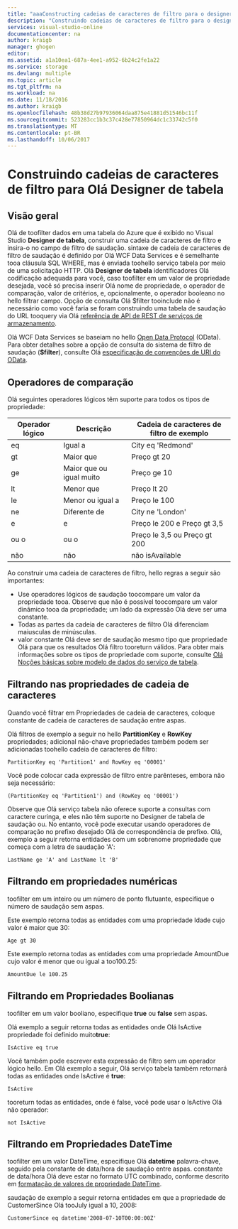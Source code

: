 ```yaml
---
title: "aaaConstructing cadeias de caracteres de filtro para o designer de tabela Olá | Microsoft Docs"
description: "Construindo cadeias de caracteres de filtro para o designer de tabela Olá"
services: visual-studio-online
documentationcenter: na
author: kraigb
manager: ghogen
editor: 
ms.assetid: a1a10ea1-687a-4ee1-a952-6b24c2fe1a22
ms.service: storage
ms.devlang: multiple
ms.topic: article
ms.tgt_pltfrm: na
ms.workload: na
ms.date: 11/18/2016
ms.author: kraigb
ms.openlocfilehash: 48b38d27b97936064daa875e41881d51546bc11f
ms.sourcegitcommit: 523283cc1b3c37c428e77850964dc1c33742c5f0
ms.translationtype: MT
ms.contentlocale: pt-BR
ms.lasthandoff: 10/06/2017
---
```

# <a name="constructing-filter-strings-for-hello-table-designer"></a>Construindo cadeias de caracteres de filtro para Olá Designer de tabela
## <a name="overview"></a>Visão geral
Olá de toofilter dados em uma tabela do Azure que é exibido no Visual Studio **Designer de tabela**, construir uma cadeia de caracteres de filtro e insira-o no campo de filtro de saudação. sintaxe de cadeia de caracteres de filtro de saudação é definido por Olá WCF Data Services e é semelhante tooa cláusula SQL WHERE, mas é enviada toohello serviço tabela por meio de uma solicitação HTTP. Olá **Designer de tabela** identificadores Olá codificação adequada para você, caso toofilter em um valor de propriedade desejada, você só precisa inserir Olá nome de propriedade, o operador de comparação, valor de critérios, e, opcionalmente, o operador booleano no hello filtrar campo. Opção de consulta Olá $filter tooinclude não é necessário como você faria se foram construindo uma tabela de saudação do URL tooquery via Olá [referência de API de REST de serviços de armazenamento](http://go.microsoft.com/fwlink/p/?LinkId=400447).

Olá WCF Data Services se baseiam no hello [Open Data Protocol](http://go.microsoft.com/fwlink/p/?LinkId=214805) (OData). Para obter detalhes sobre a opção de consulta do sistema de filtro de saudação (**$filter**), consulte Olá [especificação de convenções de URI do OData](http://go.microsoft.com/fwlink/p/?LinkId=214806).

## <a name="comparison-operators"></a>Operadores de comparação
Olá seguintes operadores lógicos têm suporte para todos os tipos de propriedade:

| Operador lógico | Descrição | Cadeia de caracteres de filtro de exemplo |
| --- | --- | --- |
| eq |Igual a |City eq 'Redmond' |
| gt |Maior que |Preço gt 20 |
| ge |Maior que ou igual muito|Preço ge 10 |
| lt |Menor que |Preço lt 20 |
| le |Menor ou igual a |Preço le 100 |
| ne |Diferente de |City ne 'London' |
| e |e |Preço le 200 e Preço gt 3,5 |
| ou o |ou o |Preço le 3,5 ou Preço gt 200 |
| não |não |não isAvailable |

Ao construir uma cadeia de caracteres de filtro, hello regras a seguir são importantes:

* Use operadores lógicos de saudação toocompare um valor da propriedade tooa. Observe que não é possível toocompare um valor dinâmico tooa da propriedade; um lado da expressão Olá deve ser uma constante.
* Todas as partes da cadeia de caracteres de filtro Olá diferenciam maiusculas de minúsculas.
* valor constante Olá deve ser de saudação mesmo tipo que propriedade Olá para que os resultados Olá filtro tooreturn válidos. Para obter mais informações sobre os tipos de propriedade com suporte, consulte [Olá Noções básicas sobre modelo de dados do serviço de tabela](http://go.microsoft.com/fwlink/p/?LinkId=400448).

## <a name="filtering-on-string-properties"></a>Filtrando nas propriedades de cadeia de caracteres
Quando você filtrar em Propriedades de cadeia de caracteres, coloque constante de cadeia de caracteres de saudação entre aspas.

Olá filtros de exemplo a seguir no hello **PartitionKey** e **RowKey** propriedades; adicional não-chave propriedades também podem ser adicionadas toohello cadeia de caracteres de filtro:

    PartitionKey eq 'Partition1' and RowKey eq '00001'

Você pode colocar cada expressão de filtro entre parênteses, embora não seja necessário:

    (PartitionKey eq 'Partition1') and (RowKey eq '00001')

Observe que Olá serviço tabela não oferece suporte a consultas com caractere curinga, e eles não têm suporte no Designer de tabela de saudação ou. No entanto, você pode executar usando operadores de comparação no prefixo desejado Olá de correspondência de prefixo. Olá, exemplo a seguir retorna entidades com um sobrenome propriedade que começa com a letra de saudação 'A':

    LastName ge 'A' and LastName lt 'B'

## <a name="filtering-on-numeric-properties"></a>Filtrando em propriedades numéricas
toofilter em um inteiro ou um número de ponto flutuante, especifique o número de saudação sem aspas.

Este exemplo retorna todas as entidades com uma propriedade Idade cujo valor é maior que 30:

    Age gt 30

Este exemplo retorna todas as entidades com uma propriedade AmountDue cujo valor é menor que ou igual a too100.25:

    AmountDue le 100.25

## <a name="filtering-on-boolean-properties"></a>Filtrando em Propriedades Boolianas
toofilter em um valor booliano, especifique **true** ou **false** sem aspas.

Olá exemplo a seguir retorna todas as entidades onde Olá IsActive propriedade foi definido muito**true**:

    IsActive eq true

Você também pode escrever esta expressão de filtro sem um operador lógico hello. Em Olá exemplo a seguir, Olá serviço tabela também retornará todas as entidades onde IsActive é **true**:

    IsActive

tooreturn todas as entidades, onde é false, você pode usar o IsActive Olá não operador:

    not IsActive

## <a name="filtering-on-datetime-properties"></a>Filtrando em Propriedades DateTime
toofilter em um valor DateTime, especifique Olá **datetime** palavra-chave, seguido pela constante de data/hora de saudação entre aspas. constante de data/hora Olá deve estar no formato UTC combinado, conforme descrito em [formatação de valores de propriedade DateTime](http://go.microsoft.com/fwlink/p/?LinkId=400449).

saudação de exemplo a seguir retorna entidades em que a propriedade de CustomerSince Olá tooJuly igual a 10, 2008:

    CustomerSince eq datetime'2008-07-10T00:00:00Z'
